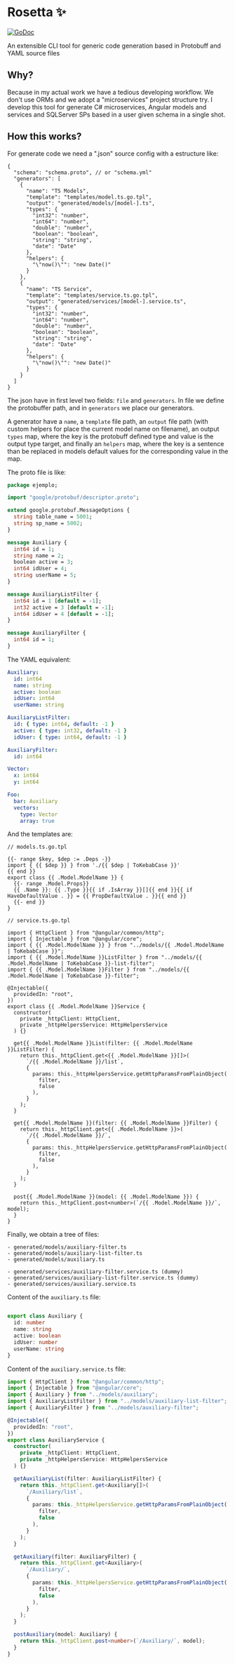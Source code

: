 # Rosetta ✨

[![GoDoc](https://godoc.org/github.com/juanvillacortac/rosetta?status.svg)](https://godoc.org/github.com/juanvillacortac/rosetta)

An extensible CLI tool for generic code generation based in Protobuff and YAML source files

## Why?
Because in my actual work we have a tedious developing workflow. We don't use ORMs and we adopt a "microservices" project structure try.
I develop this tool for generate C# microservices, Angular models and services and SQLServer SPs based in a user given schema in a single shot.

## How this works?

For generate code we need a ".json" source config with a estructure like:

```jsonc
{
  "schema": "schema.proto", // or "schema.yml"
  "generators": [
    {
      "name": "TS Models",
      "template": "templates/model.ts.go.tpl",
      "output": "generated/models/[model-].ts",
      "types": {
        "int32": "number",
        "int64": "number",
        "double": "number",
        "boolean": "boolean",
        "string": "string",
        "date": "Date"
      },
      "helpers": {
        "\"now()\"": "new Date()"
      }
    },
    {
      "name": "TS Service",
      "template": "templates/service.ts.go.tpl",
      "output": "generated/services/[model-].service.ts",
      "types": {
        "int32": "number",
        "int64": "number",
        "double": "number",
        "boolean": "boolean",
        "string": "string",
        "date": "Date"
      },
      "helpers": {
        "\"now()\"": "new Date()"
      }
    }
  ]
}
```

The json have in first level two fields: `file` and `generators`. In file we define the protobuffer path, and in `generators` we place our generators.

A generator have a `name`, a `template` file path, an `output` file path (with custom helpers for place the current model name on filename), an output `types` map, where the key is the protobuff defined type and value is the output type target, and finally an `helpers` map, where the key is a sentence than be replaced in models default values for the corresponding value in the map.

The proto file is like:
```proto
package ejemplo;

import "google/protobuf/descriptor.proto";

extend google.protobuf.MessageOptions {
  string table_name = 5001;
  string sp_name = 5002;
}

message Auxiliary {
  int64 id = 1;
  string name = 2;
  boolean active = 3;
  int64 idUser = 4;
  string userName = 5;
}

message AuxiliaryListFilter {
  int64 id = 1 [default = -1];
  int32 active = 3 [default = -1];
  int64 idUser = 4 [default = -1];
}

message AuxiliaryFilter {
  int64 id = 1;
}
```

The YAML equivalent:
```yaml
Auxiliary:
  id: int64
  name: string
  active: boolean
  idUser: int64
  userName: string

AuxiliaryListFilter:
  id: { type: int64, default: -1 }
  active: { type: int32, default: -1 }
  idUser: { type: int64, default: -1 }

AuxiliaryFilter:
  id: int64

Vector:
  x: int64
  y: int64

Foo:
  bar: Auxiliary
  vectors:
    type: Vector
    array: true
```

And the templates are:
```
// models.ts.go.tpl

{{- range $key, $dep := .Deps -}}
import { {{ $dep }} } from './{{ $dep | ToKebabCase }}'
{{ end }}
export class {{ .Model.ModelName }} {
  {{- range .Model.Props}}
  {{ .Name }}: {{ .Type }}{{ if .IsArray }}[]{{ end }}{{ if HaveDefaultValue . }} = {{ PropDefaultValue . }}{{ end }}
  {{- end }}
}
```

```
// service.ts.go.tpl

import { HttpClient } from "@angular/common/http";
import { Injectable } from "@angular/core";
import { {{ .Model.ModelName }} } from "../models/{{ .Model.ModelName | ToKebabCase }}";
import { {{ .Model.ModelName }}ListFilter } from "../models/{{ .Model.ModelName | ToKebabCase }}-list-filter";
import { {{ .Model.ModelName }}Filter } from "../models/{{ .Model.ModelName | ToKebabCase }}-filter";

@Injectable({
  providedIn: "root",
})
export class {{ .Model.ModelName }}Service {
  constructor(
    private _httpClient: HttpClient,
    private _httpHelpersService: HttpHelpersService
  ) {}

  get{{ .Model.ModelName }}List(filter: {{ .Model.ModelName }}ListFilter) {
    return this._httpClient.get<{{ .Model.ModelName }}[]>(
      `/{{ .Model.ModelName }}/list`,
      {
        params: this._httpHelpersService.getHttpParamsFromPlainObject(
          filter,
          false
        ),
      }
    );
  }

  get{{ .Model.ModelName }}(filter: {{ .Model.ModelName }}Filter) {
    return this._httpClient.get<{{ .Model.ModelName }}>(
      `/{{ .Model.ModelName }}/`,
      {
        params: this._httpHelpersService.getHttpParamsFromPlainObject(
          filter,
          false
        ),
      }
    );
  }

  post{{ .Model.ModelName }}(model: {{ .Model.ModelName }}) {
    return this._httpClient.post<number>(`/{{ .Model.ModelName }}/`, model);
  }
}
```

Finally, we obtain a tree of files:
```
- generated/models/auxiliary-filter.ts
- generated/models/auxiliary-list-filter.ts
- generated/models/auxiliary.ts

- generated/services/auxiliary-filter.service.ts (dummy)
- generated/services/auxiliary-list-filter.service.ts (dummy)
- generated/services/auxiliary.service.ts
```

Content of the `auxiliary.ts` file:

```typescript

export class Auxiliary {
  id: number
  name: string
  active: boolean
  idUser: number
  userName: string
}
```

Content of the `auxiliary.service.ts` file: 

```typescript
import { HttpClient } from "@angular/common/http";
import { Injectable } from "@angular/core";
import { Auxiliary } from "../models/auxiliary";
import { AuxiliaryListFilter } from "../models/auxiliary-list-filter";
import { AuxiliaryFilter } from "../models/auxiliary-filter";

@Injectable({
  providedIn: "root",
})
export class AuxiliaryService {
  constructor(
    private _httpClient: HttpClient,
    private _httpHelpersService: HttpHelpersService
  ) {}

  getAuxiliaryList(filter: AuxiliaryListFilter) {
    return this._httpClient.get<Auxiliary[]>(
      `/Auxiliary/list`,
      {
        params: this._httpHelpersService.getHttpParamsFromPlainObject(
          filter,
          false
        ),
      }
    );
  }

  getAuxiliary(filter: AuxiliaryFilter) {
    return this._httpClient.get<Auxiliary>(
      `/Auxiliary/`,
      {
        params: this._httpHelpersService.getHttpParamsFromPlainObject(
          filter,
          false
        ),
      }
    );
  }

  postAuxiliary(model: Auxiliary) {
    return this._httpClient.post<number>(`/Auxiliary/`, model);
  }
}
```
